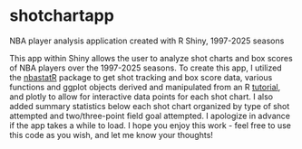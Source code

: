 # shotchartapp
NBA player analysis application created with R Shiny, 1997-2025 seasons

This app within Shiny allows the user to analyze shot charts and box scores of NBA players over the 1997-2025 seasons. To create this app, I utilized the [nbastatR](https://www.rdocumentation.org/packages/nbastatR/versions/0.1.12020301) package to get shot tracking and box score data, various functions and ggplot objects derived and manipulated from an R [tutorial](https://github.com/DomSamangy/R_Tutorials/blob/main/1_Shot_Chart_Tutorial.Rmd), and plotly to allow for interactive data points for each shot chart. I also added summary statistics below each shot chart organized by type of shot attempted and two/three-point field goal attempted. I apologize in advance if the app takes a while to load. I hope you enjoy this work - feel free to use this code as you wish, and let me know your thoughts!
